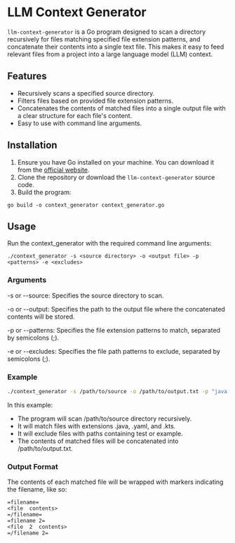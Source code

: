 
# LLM Context Generator

`llm-context-generator` is a Go program designed to scan a directory recursively for files matching specified file extension patterns, and concatenate their contents into a single text file. This makes it easy to feed relevant files from a project into a large language model (LLM) context.

## Features

- Recursively scans a specified source directory.
- Filters files based on provided file extension patterns.
- Concatenates the contents of matched files into a single output file with a clear structure for each file's content.
- Easy to use with command line arguments.

## Installation
1. Ensure you have Go installed on your machine. You can download it from the [official website](https://golang.org/dl/).
2. Clone the repository or download the `llm-context-generator` source code.
3. Build the program:

```ssh
go build -o context_generator context_generator.go
```

## Usage
Run the context_generator with the required command line arguments:

```ssh
./context_generator -s <source directory> -o <output file> -p <patterns> -e <excludes>
```

### Arguments

-s or --source: Specifies the source directory to scan.

-o or --output: Specifies the path to the output file where the concatenated contents will be stored.

-p or --patterns: Specifies the file extension patterns to match, separated by semicolons (;).

-e or --excludes: Specifies the file path patterns to exclude, separated by semicolons (;).

### Example

```sh
./context_generator -s /path/to/source -o /path/to/output.txt -p "java;yaml;kts" -e "test;example"
```
  
In this example:

* The program will scan /path/to/source directory recursively.
* It will match files with extensions .java, .yaml, and .kts.
* It will exclude files with paths containing test or example.
* The contents of matched files will be concatenated into /path/to/output.txt.
 

### Output Format

The contents of each matched file will be wrapped with markers indicating the filename, like so:
  
```
=filename=
<file  contents>
=/filename=
=filename 2=
<file  2  contents>
=/filename 2=
```
